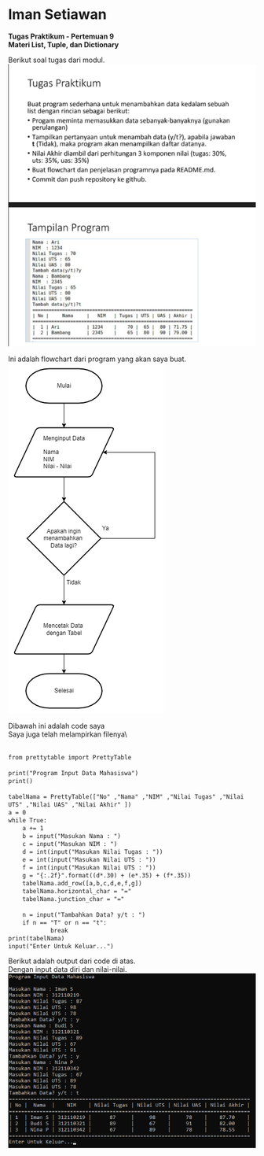 # Iman Setiawan

**Tugas Praktikum - Pertemuan 9**\
**Materi List, Tuple, dan Dictionary**

Berikut soal tugas dari modul.\
![screenshot output](screenshot/soaltugas.png)

Ini adalah flowchart dari program yang akan saya buat.\
![screenshot output](screenshot/flowchart.png)

Dibawah ini adalah code saya\
Saya juga telah melampirkan filenya\
~~~

from prettytable import PrettyTable

print("Program Input Data Mahasiswa")
print()

tabelNama = PrettyTable(["No" ,"Nama" ,"NIM" ,"Nilai Tugas" ,"Nilai UTS" ,"Nilai UAS" ,"Nilai Akhir" ])
a = 0
while True:
    a += 1
    b = input("Masukan Nama : ")
    c = input("Masukan NIM : ")
    d = int(input("Masukan Nilai Tugas : "))
    e = int(input("Masukan Nilai UTS : "))
    f = int(input("Masukan Nilai UTS : "))
    g = "{:.2f}".format((d*.30) + (e*.35) + (f*.35))
    tabelNama.add_row([a,b,c,d,e,f,g])
    tabelNama.horizontal_char = "="
    tabelNama.junction_char = "="
    
    n = input("Tambahkan Data? y/t : ")
    if n == "T" or n == "t":
            break
print(tabelNama)
input("Enter Untuk Keluar...")

~~~

Berikut adalah output dari code di atas.\
Dengan input data diri dan nilai-nilai.\
![screenshot output](screenshot/ss1.png)


